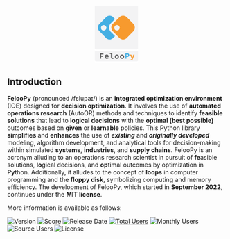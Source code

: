 

<p align="center">
   <img src="miscellaneous/logo/logo1.png" width="20%">
</p>



## Introduction

**FelooPy** (pronounced /fɛlupaɪ/) is an **integrated optimization environment** (IOE) designed for **decision optimization**. It involves the use of **automated operations research** (AutoOR) methods and techniques to identify **feasible solutions** that lead to **logical decisions** with the **optimal (best possible)** outcomes based on **given** or **learnable** policies. This Python library **simplifies** and **enhances** the use of **_existing_** and **_originally developed_** modeling, algorithm development, and analytical tools for decision-making within simulated **systems**, **industries**, and **supply chains**. FelooPy is an acronym alluding to an operations research scientist in pursuit of **fe**asible solutions, **lo**gical decisions, and **op**timal outcomes by optimization in **Py**thon. Additionally, it alludes to the concept of **loops** in computer programming and the **floppy disk**, symbolizing computing and memory efficiency. The development of FelooPy, which started in **September 2022**, continues under the **MIT license**.

More information is available as follows:

![Version](https://img.shields.io/static/v1?label=version&message=0.2.7&color=green)
![Score](https://img.shields.io/github/stars/ktafakkori/feloopy?label=score&color=green)
![Release Date](https://img.shields.io/github/release-date/ktafakkori/feloopy?label=release%20date&color=orange)
[![Total Users](https://static.pepy.tech/personalized-badge/feloopy?period=total&units=international_system&left_color=grey&right_color=yellow&left_text=total%20users)](https://pepy.tech/project/feloopy?&left_text=totalusers)
![Monthly Users](https://img.shields.io/pypi/dm/feloopy?label=monthly%20users&color=yellow)
![Source Users](https://img.shields.io/github/downloads/ktafakkori/feloopy/total?label=source%20users&color=yellow)
![License](https://img.shields.io/static/v1?label=license&message=MIT&color=darkred)

